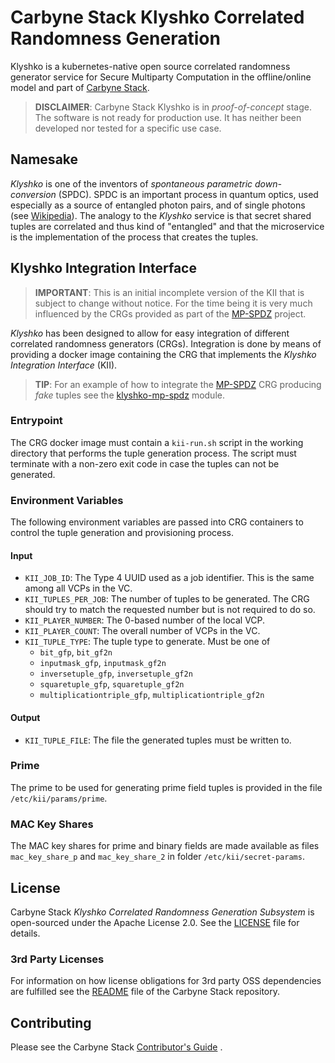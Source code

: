 # Carbyne Stack Klyshko Correlated Randomness Generation

Klyshko is a kubernetes-native open source correlated randomness generator
service for Secure Multiparty Computation in the offline/online model and part
of [Carbyne Stack](https://github.com/carbynestack).

> **DISCLAIMER**: Carbyne Stack Klyshko is in *proof-of-concept* stage. The
> software is not ready for production use. It has neither been developed nor
> tested for a specific use case.

## Namesake

*Klyshko* is one of the inventors of *spontaneous parametric down-conversion*
(SPDC). SPDC is an important process in quantum optics, used especially as a
source of entangled photon pairs, and of single photons (see
[Wikipedia](https://en.wikipedia.org/wiki/Spontaneous_parametric_down-conversion)).
The analogy to the *Klyshko* service is that secret shared tuples are correlated
and thus kind of "entangled" and that the microservice is the implementation of
the process that creates the tuples.

## Klyshko Integration Interface

> **IMPORTANT**: This is an initial incomplete version of the KII that is
> subject to change without notice. For the time being it is very much
> influenced by the CRGs provided as part of the
> [MP-SPDZ](https://github.com/data61/MP-SPDZ) project.

*Klyshko* has been designed to allow for easy integration of different
correlated randomness generators (CRGs). Integration is done by means of
providing a docker image containing the CRG that implements the *Klyshko
Integration Interface* (KII).

> **TIP**: For an example of how to integrate the
> [MP-SPDZ](https://github.com/data61/MP-SPDZ) CRG producing *fake* tuples see
> the [klyshko-mp-spdz](klyshko-mp-spdz) module.

### Entrypoint

The CRG docker image must contain a `kii-run.sh` script in the working directory
that performs the tuple generation process. The script must terminate with a
non-zero exit code in case the tuples can not be generated.

### Environment Variables

The following environment variables are passed into CRG containers to control
the tuple generation and provisioning process.

#### Input

- `KII_JOB_ID`: The Type 4 UUID used as a job identifier. This is the same among
  all VCPs in the VC.
- `KII_TUPLES_PER_JOB`: The number of tuples to be generated. The CRG should try
  to match the requested number but is not required to do so.
- `KII_PLAYER_NUMBER`: The 0-based number of the local VCP.
- `KII_PLAYER_COUNT`: The overall number of VCPs in the VC.
- `KII_TUPLE_TYPE`: The tuple type to generate. Must be one of
  - `bit_gfp`, `bit_gf2n`
  - `inputmask_gfp`, `inputmask_gf2n`
  - `inversetuple_gfp`, `inversetuple_gf2n`
  - `squaretuple_gfp`, `squaretuple_gf2n`
  - `multiplicationtriple_gfp`, `multiplicationtriple_gf2n`

#### Output

- `KII_TUPLE_FILE`: The file the generated tuples must be written to.

### Prime

The prime to be used for generating prime field tuples is provided in the file
`/etc/kii/params/prime`.

### MAC Key Shares

The MAC key shares for prime and binary fields are made available as files
`mac_key_share_p` and `mac_key_share_2` in folder `/etc/kii/secret-params`.

## License

Carbyne Stack *Klyshko Correlated Randomness Generation Subsystem* is
open-sourced under the Apache License 2.0. See the [LICENSE](LICENSE) file for
details.

### 3rd Party Licenses

For information on how license obligations for 3rd party OSS dependencies are
fulfilled see the [README](https://github.com/carbynestack/carbynestack) file of
the Carbyne Stack repository.

## Contributing

Please see the Carbyne Stack
[Contributor's Guide](https://github.com/carbynestack/carbynestack/blob/master/CONTRIBUTING.md)
.
